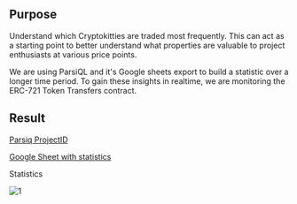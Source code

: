 ## Purpose
Understand which Cryptokitties are traded most frequently. This can act as a starting point to better understand what properties are valuable to project enthusiasts at various price points.

We are using ParsiQL and it's Google sheets export to build a statistic over a longer time period. To gain these insights in realtime, we are monitoring the ERC-721 Token Transfers contract.

## Result
[Parsiq ProjectID](https://portal.parsiq.net/monitoring/projects/08f4de0d-99b4-4189-b67b-f1b7aed5ceed/triggers)

[Google Sheet with statistics](https://docs.google.com/spreadsheets/d/1aoi3fXvhKlszlOYjMFW1s8ksroyvge7PUjQNqnJ-ibo/edit#gid=0)

Statistics

![1](https://i.imgur.com/azXc3bo.png)